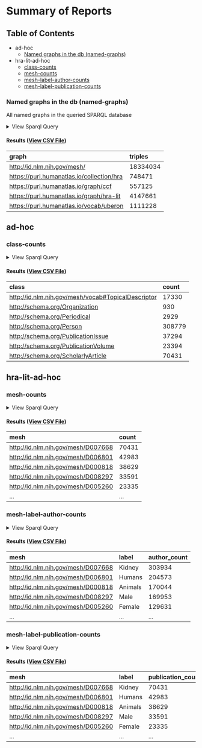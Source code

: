 # Summary of Reports

  ## Table of Contents

* ad-hoc
  * [Named graphs in the db (named-graphs)](#named-graphs)
* hra-lit-ad-hoc
  * [class-counts](#class-counts)
  * [mesh-counts](#mesh-counts)
  * [mesh-label-author-counts](#mesh-label-author-counts)
  * [mesh-label-publication-counts](#mesh-label-publication-counts)



### <a id="named-graphs"></a>Named graphs in the db (named-graphs)

All named graphs in the queried SPARQL database

<details>
  <summary>View Sparql Query</summary>

```sparql
#+ summary: Named graphs in the db
#+ description: All named graphs in the queried SPARQL database

SELECT ?graph (COUNT(*) as ?triples) WHERE {
  GRAPH ?graph {
    ?s ?p ?o .
  }
}
GROUP BY ?graph
ORDER BY ?graph

```

([View Source](../../../reports/ad-hoc/named-graphs.rq))
</details>

#### Results ([View CSV File](reports/ad-hoc/named-graphs.csv))

| graph | triples |
| :--- | :--- |
| http://id.nlm.nih.gov/mesh/ | 18334034 |
| https://purl.humanatlas.io/collection/hra | 748471 |
| https://purl.humanatlas.io/graph/ccf | 557125 |
| https://purl.humanatlas.io/graph/hra-lit | 4147661 |
| https://purl.humanatlas.io/vocab/uberon | 1111228 |

## ad-hoc

### <a id="class-counts"></a>class-counts



<details>
  <summary>View Sparql Query</summary>

```sparql
PREFIX schema: <http://schema.org/>
PREFIX meshv: <http://id.nlm.nih.gov/mesh/vocab#>
PREFIX rdfs: <http://www.w3.org/2000/01/rdf-schema#>
PREFIX MESH: <http://id.nlm.nih.gov/mesh/>
PREFIX HRAlit: <https://purl.humanatlas.io/graph/hra-lit>

SELECT ?class (COUNT(*) as ?count)
FROM HRAlit:
WHERE {
  [] a ?class .
}
GROUP BY ?class
ORDER BY ?class

```

([View Source](../../../reports/hra-lit-ad-hoc/class-counts.rq))
</details>

#### Results ([View CSV File](reports/hra-lit-ad-hoc/class-counts.csv))

| class | count |
| :--- | :--- |
| http://id.nlm.nih.gov/mesh/vocab#TopicalDescriptor | 17330 |
| http://schema.org/Organization | 930 |
| http://schema.org/Periodical | 2929 |
| http://schema.org/Person | 308779 |
| http://schema.org/PublicationIssue | 37294 |
| http://schema.org/PublicationVolume | 23394 |
| http://schema.org/ScholarlyArticle | 70431 |

## hra-lit-ad-hoc

### <a id="mesh-counts"></a>mesh-counts



<details>
  <summary>View Sparql Query</summary>

```sparql
PREFIX schema: <http://schema.org/>
PREFIX meshv: <http://id.nlm.nih.gov/mesh/vocab#>
PREFIX rdfs: <http://www.w3.org/2000/01/rdf-schema#>
PREFIX MESH: <http://id.nlm.nih.gov/mesh/>
PREFIX HRAlit: <https://purl.humanatlas.io/graph/hra-lit>

SELECT ?mesh (COUNT(*) as ?count)
FROM HRAlit:
WHERE {
  [] schema:about ?mesh .
}
GROUP BY ?mesh
ORDER BY DESC(?count)

```

([View Source](../../../reports/hra-lit-ad-hoc/mesh-counts.rq))
</details>

#### Results ([View CSV File](reports/hra-lit-ad-hoc/mesh-counts.csv))

| mesh | count |
| :--- | :--- |
| http://id.nlm.nih.gov/mesh/D007668 | 70431 |
| http://id.nlm.nih.gov/mesh/D006801 | 42983 |
| http://id.nlm.nih.gov/mesh/D000818 | 38629 |
| http://id.nlm.nih.gov/mesh/D008297 | 33591 |
| http://id.nlm.nih.gov/mesh/D005260 | 23335 |
| ... | ... |


### <a id="mesh-label-author-counts"></a>mesh-label-author-counts



<details>
  <summary>View Sparql Query</summary>

```sparql
PREFIX schema: <http://schema.org/>
PREFIX meshv: <http://id.nlm.nih.gov/mesh/vocab#>
PREFIX rdfs: <http://www.w3.org/2000/01/rdf-schema#>
PREFIX MESH: <http://id.nlm.nih.gov/mesh/>
PREFIX HRAlit: <https://purl.humanatlas.io/graph/hra-lit>

SELECT DISTINCT ?mesh ?label ?person
FROM HRAlit:
WHERE {
  [] a schema:ScholarlyArticle ;
    schema:about ?mesh ;
    schema:author ?person .
  ?mesh schema:name ?label .
}

```

([View Source](../../../reports/hra-lit-ad-hoc/mesh-label-author-counts.rq))
</details>

#### Results ([View CSV File](reports/hra-lit-ad-hoc/mesh-label-author-counts.csv))

| mesh | label | author_count |
| :--- | :--- | :--- |
| http://id.nlm.nih.gov/mesh/D007668 | Kidney | 303934 |
| http://id.nlm.nih.gov/mesh/D006801 | Humans | 204573 |
| http://id.nlm.nih.gov/mesh/D000818 | Animals | 170044 |
| http://id.nlm.nih.gov/mesh/D008297 | Male | 169953 |
| http://id.nlm.nih.gov/mesh/D005260 | Female | 129631 |
| ... | ... | ... |


### <a id="mesh-label-publication-counts"></a>mesh-label-publication-counts



<details>
  <summary>View Sparql Query</summary>

```sparql
PREFIX schema: <http://schema.org/>
PREFIX meshv: <http://id.nlm.nih.gov/mesh/vocab#>
PREFIX rdfs: <http://www.w3.org/2000/01/rdf-schema#>
PREFIX MESH: <http://id.nlm.nih.gov/mesh/>
PREFIX HRAlit: <https://purl.humanatlas.io/graph/hra-lit>

SELECT ?mesh (SAMPLE(?label) as ?label) (COUNT(DISTINCT(?publication)) as ?publication_count)
WHERE {
  GRAPH HRAlit: {
    ?publication a schema:ScholarlyArticle ;
      schema:about ?mesh .
    ?mesh schema:name ?label .
  }
}
GROUP BY ?mesh
ORDER BY DESC(?publication_count)

```

([View Source](../../../reports/hra-lit-ad-hoc/mesh-label-publication-counts.rq))
</details>

#### Results ([View CSV File](reports/hra-lit-ad-hoc/mesh-label-publication-counts.csv))

| mesh | label | publication_count |
| :--- | :--- | :--- |
| http://id.nlm.nih.gov/mesh/D007668 | Kidney | 70431 |
| http://id.nlm.nih.gov/mesh/D006801 | Humans | 42983 |
| http://id.nlm.nih.gov/mesh/D000818 | Animals | 38629 |
| http://id.nlm.nih.gov/mesh/D008297 | Male | 33591 |
| http://id.nlm.nih.gov/mesh/D005260 | Female | 23335 |
| ... | ... | ... |


  